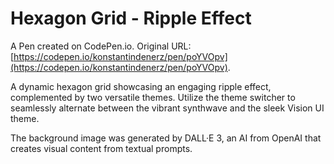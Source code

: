 # Hexagon Grid - Ripple  Effect

A Pen created on CodePen.io. Original URL: [https://codepen.io/konstantindenerz/pen/poYVOpv](https://codepen.io/konstantindenerz/pen/poYVOpv).

A dynamic hexagon grid showcasing an engaging ripple effect, complemented by two versatile themes. Utilize the theme switcher to seamlessly alternate between the vibrant synthwave and the sleek Vision UI theme.

The background image was generated by DALL·E 3, an AI from OpenAI that creates visual content from textual prompts.